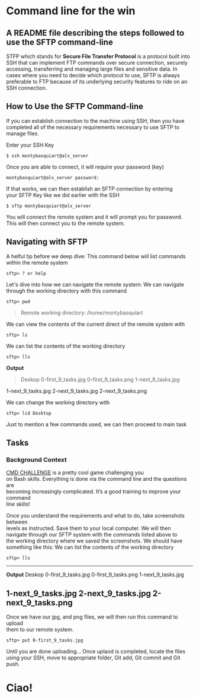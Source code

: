 # Command line for the win

## A README file describing the steps followed to use the SFTP command-line

   STFP which stands for **Secure File Transfer Protocol** is a protocol built into SSH that can implement FTP commands over secure connection, securely accessing, transferring and managing large files and sensitive data.
In cases where you need to decide which protocol to use, SFTP is always preferable to FTP because of its underlying security features to ride on an SSH connection.

## How to Use the SFTP Command-line
If you can establish connection to the machine using SSH, then you have completed all of the necessary requirements necessary to use SFTP to manage files.

Enter your SSH Key
```
$ ssh montybasquiart@alx_server
```
Once you are able to connect, it will require your password (key)
```
montybasquiart@alx_server password:
```

If that works, we can then establish an SFTP connection by entering\
your SFTP Key like we did earlier with the SSH
```
$ sftp montybasquiart@alx_server
```
You will connect the remote system and it will prompt you for password. This will then connect you to the remote system.
## Navigating with SFTP
A helful tip before we deep dive:
This command below will list commands within the remote system
```
sftp> ? or help
```
Let's dive into how we can navigate the remote system:
We can navigate through the working directory with this command
```
sftp> pwd
```
> Remote working directory: /home/montybasquiart

We can view the contents of the current direct of the remote system with
```
sftp> ls
```
We can list the contents of the working directory
```
sftp> lls
```

__Output__

> Deskop	0-first_9_tasks.jpg	0-first_9_tasks.png	1-next_9_tasks.jpg

1-next_9_tasks.jpg		2-next_9_tasks.jpg	2-next_9_tasks.png

We can change the working directory with
```
sftp> lcd Desktop
```
Just to mention a few commands used, we can then proceed to main task
##
## Tasks
### Background Context
[CMD CHALLENGE](https://cmdchallenge.com/) is a pretty cool game challenging you\
on Bash skills. Everything is done via the command line and the questions are\
becoming increasingly complicated. It’s a good training to improve your command\
line skills!

Once you understand the requirements and what to do, take screenshots between\
levels as instructed. Save them to your local computer.
We will then navigate through our SFTP system with the commands listed above to\
the working directory where we saved the screenshots.
We should have something like this:
We can list the contents of the working directory
```
sftp> lls
```
---
__Output__
Deskop  0-first_9_tasks.jpg     0-first_9_tasks.png     1-next_9_tasks.jpg

1-next_9_tasks.jpg              2-next_9_tasks.jpg      2-next_9_tasks.png
---
Once we have our jpg, and png files, we will then run this command to upload\
them to our remote system.
```
sftp> put 0-first_9_tasks.jpg
```
Until you are done uploading...
Once uplaod is completed, locate the files using your SSH, move to appropriate folder, Git add, Git commit and Git push.

# Ciao!